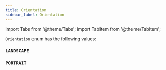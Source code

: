 ```yaml
---
title: Orientation
sidebar_label: Orientation
---
```


import Tabs from '@theme/Tabs';
import TabItem from '@theme/TabItem';

`Orientation` enum has the following values:

### `LANDSCAPE`

### `PORTRAIT`